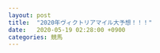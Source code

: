 ```yaml
---
layout: post
title:  "2020年ヴィクトリアマイル大予想！！！"
date:   2020-05-19 02:28:00 +0900
categories: 競馬
---
```

